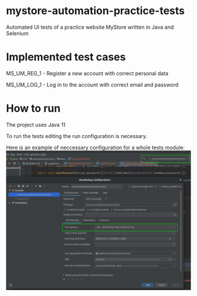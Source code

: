# mystore-automation-practice-tests
Automated UI tests of a practice website MyStore written in Java and Selenium

# Implemented test cases
MS_UM_REG_1 - Register a new account with correct personal data

MS_UM_LOG_1 - Log in to the account with correct email and password

# How to run
The project uses Java 11

To run the tests editing the run configuration is necessary.

Here is an example of neccessary configuration for a whole tests module:
![configuration](images/configuration.png)

